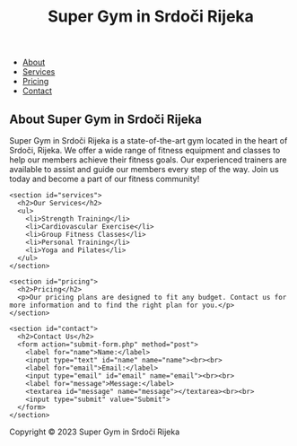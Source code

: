 
<html>
<head>
  <meta charset="UTF-8">
  <title>Super Gym in Srdoči Rijeka</title>
</head>
<body>
  <header>
    <h1>Super Gym in Srdoči Rijeka</h1>
  </header>

  <nav>
    <ul>
      <li><a href="#about">About</a></li>
      <li><a href="#services">Services</a></li>
      <li><a href="#pricing">Pricing</a></li>
      <li><a href="#contact">Contact</a></li>
    </ul>
  </nav>

  <main>
    <section id="about">
      <h2>About Super Gym in Srdoči Rijeka</h2>
      <p>Super Gym in Srdoči Rijeka is a state-of-the-art gym located in the heart of Srdoči, Rijeka. We offer a wide range of fitness equipment and classes to help our members achieve their fitness goals. Our experienced trainers are available to assist and guide our members every step of the way. Join us today and become a part of our fitness community!</p>
    </section>

    <section id="services">
      <h2>Our Services</h2>
      <ul>
        <li>Strength Training</li>
        <li>Cardiovascular Exercise</li>
        <li>Group Fitness Classes</li>
        <li>Personal Training</li>
        <li>Yoga and Pilates</li>
      </ul>
    </section>

    <section id="pricing">
      <h2>Pricing</h2>
      <p>Our pricing plans are designed to fit any budget. Contact us for more information and to find the right plan for you.</p>
    </section>

    <section id="contact">
      <h2>Contact Us</h2>
      <form action="submit-form.php" method="post">
        <label for="name">Name:</label>
        <input type="text" id="name" name="name"><br><br>
        <label for="email">Email:</label>
        <input type="email" id="email" name="email"><br><br>
        <label for="message">Message:</label>
        <textarea id="message" name="message"></textarea><br><br>
        <input type="submit" value="Submit">
      </form>
    </section>
  </main>

  <footer>
    <p>Copyright © 2023 Super Gym in Srdoči Rijeka</p>
  </footer>
</body>
</html>
